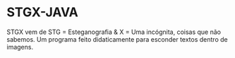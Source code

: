 # STGX-JAVA
STGX vem de STG = Esteganografia &amp; X = Uma incógnita, coisas que não sabemos. Um programa feito didaticamente para esconder textos dentro de imagens.
